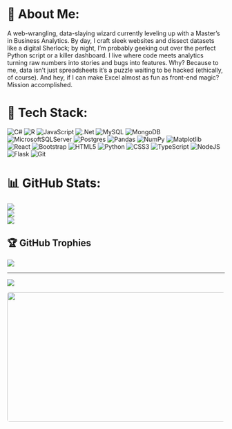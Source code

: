 
     
# 🌌 About Me:
A web-wrangling, data-slaying wizard currently leveling up with a Master’s in Business Analytics.
By day, I craft sleek websites and dissect datasets like a digital Sherlock; by night, I’m probably geeking out over the perfect Python script or a killer dashboard. 
I live where code meets analytics turning raw numbers into stories and bugs into features. Why? Because to me, data isn’t just spreadsheets it’s a puzzle waiting to be hacked (ethically, of course).
And hey, if I can make Excel almost as fun as front-end magic? Mission accomplished.

# 👾 Tech Stack:
![C#](https://img.shields.io/badge/c%23-%23239120.svg?style=plastic&logo=csharp&logoColor=white) ![R](https://img.shields.io/badge/r-%23276DC3.svg?style=plastic&logo=r&logoColor=white) ![JavaScript](https://img.shields.io/badge/javascript-%23323330.svg?style=plastic&logo=javascript&logoColor=%23F7DF1E) ![.Net](https://img.shields.io/badge/.NET-5C2D91?style=plastic&logo=.net&logoColor=white) ![MySQL](https://img.shields.io/badge/mysql-4479A1.svg?style=plastic&logo=mysql&logoColor=white) ![MongoDB](https://img.shields.io/badge/MongoDB-%234ea94b.svg?style=plastic&logo=mongodb&logoColor=white) ![MicrosoftSQLServer](https://img.shields.io/badge/Microsoft%20SQL%20Server-CC2927?style=plastic&logo=microsoft%20sql%20server&logoColor=white) ![Postgres](https://img.shields.io/badge/postgres-%23316192.svg?style=plastic&logo=postgresql&logoColor=white) ![Pandas](https://img.shields.io/badge/pandas-%23150458.svg?style=plastic&logo=pandas&logoColor=white) ![NumPy](https://img.shields.io/badge/numpy-%23013243.svg?style=plastic&logo=numpy&logoColor=white) ![Matplotlib](https://img.shields.io/badge/Matplotlib-%23ffffff.svg?style=plastic&logo=Matplotlib&logoColor=black) ![React](https://img.shields.io/badge/react-%2320232a.svg?style=plastic&logo=react&logoColor=%2361DAFB) ![Bootstrap](https://img.shields.io/badge/bootstrap-%238511FA.svg?style=plastic&logo=bootstrap&logoColor=white) ![HTML5](https://img.shields.io/badge/html5-%23E34F26.svg?style=plastic&logo=html5&logoColor=white) ![Python](https://img.shields.io/badge/python-3670A0?style=plastic&logo=python&logoColor=ffdd54) ![CSS3](https://img.shields.io/badge/css3-%231572B6.svg?style=plastic&logo=css3&logoColor=white) ![TypeScript](https://img.shields.io/badge/typescript-%23007ACC.svg?style=plastic&logo=typescript&logoColor=white) ![NodeJS](https://img.shields.io/badge/node.js-6DA55F?style=plastic&logo=node.js&logoColor=white) ![Flask](https://img.shields.io/badge/flask-%23000.svg?style=plastic&logo=flask&logoColor=white) ![Git](https://img.shields.io/badge/git-%23F05033.svg?style=plastic&logo=git&logoColor=white)
# 📊 GitHub Stats:
![](https://github-readme-stats.vercel.app/api?username=alafh11&theme=cobalt&hide_border=true&include_all_commits=false&count_private=false)<br/>
![](https://nirzak-streak-stats.vercel.app/?user=alafh11&theme=cobalt&hide_border=true)<br/>
![](https://github-readme-stats.vercel.app/api/top-langs/?username=alafh11&theme=cobalt&hide_border=true&include_all_commits=false&count_private=false&layout=compact)

## 🏆 GitHub Trophies
![](https://github-profile-trophy.vercel.app/?username=alafh11&theme=radical&no-frame=false&no-bg=true&margin-w=4)

---
[![](https://visitcount.itsvg.in/api?id=alafh11&icon=0&color=10)](https://visitcount.itsvg.in)

<img style="border-radius:5px; margin-right:5px; display:inline-block;" 
     src="assets/bleach-aizen.gif" 
     width="1000" height="300">


